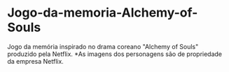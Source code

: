 # Jogo-da-memoria-Alchemy-of-Souls
Jogo da memória inspirado no drama coreano "Alchemy of Souls" produzido pela Netflix.  *As imagens dos personagens são de propriedade da empresa Netflix.
